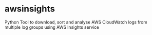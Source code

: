# awsinsights
Python Tool to download, sort and analyse AWS CloudWatch logs from multiple log groups using AWS Insights service
